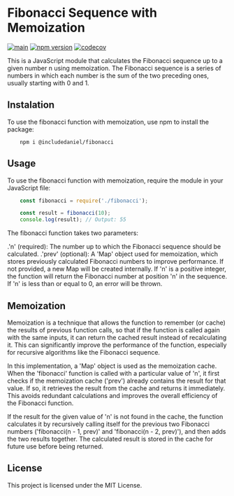 # Fibonacci Sequence with Memoization

[![main](https://github.com/includeDaniel/fibonacci/actions/workflows/main.yml/badge.svg)](https://github.com/includeDaniel/fibonacci/actions/workflows/main.yml)
[![npm version](https://img.shields.io/npm/v/@includedaniel/fibonacci.svg?style=flat)](https://www.npmjs.com/package/@includedaniel/fibonacci)
[![codecov](https://codecov.io/gh/includeDaniel/fibonacci/branch/main/graph/badge.svg?token=JZWXY20HCS)](https://codecov.io/gh/includeDaniel/fibonacci)

This is a JavaScript module that calculates the Fibonacci sequence up to a given number n using memoization. The Fibonacci sequence is a series of numbers in which each number is the sum of the two preceding ones, usually starting with 0 and 1.

## Instalation

To use the fibonacci function with memoization, use npm to install the package:

```npm
    npm i @includedaniel/fibonacci

```

## Usage

To use the fibonacci function with memoization, require the module in your JavaScript file:

```JavaScript
    const fibonacci = require('./fibonacci');

    const result = fibonacci(10);
    console.log(result); // Output: 55
```

The fibonacci function takes two parameters:

.'n' (required): The number up to which the Fibonacci sequence should be calculated.
.'prev' (optional): A 'Map' object used for memoization, which stores previously calculated Fibonacci numbers to improve performance. If not provided, a new Map will be created internally.
If 'n' is a positive integer, the function will return the Fibonacci number at position 'n' in the sequence. If 'n' is less than or equal to 0, an error will be thrown.

## Memoization

Memoization is a technique that allows the function to remember (or cache) the results of previous function calls, so that if the function is called again with the same inputs, it can return the cached result instead of recalculating it. This can significantly improve the performance of the function, especially for recursive algorithms like the Fibonacci sequence.

In this implementation, a 'Map' object is used as the memoization cache. When the 'fibonacci' function is called with a particular value of 'n', it first checks if the memoization cache ('prev') already contains the result for that value. If so, it retrieves the result from the cache and returns it immediately. This avoids redundant calculations and improves the overall efficiency of the Fibonacci function.

If the result for the given value of 'n' is not found in the cache, the function calculates it by recursively calling itself for the previous two Fibonacci numbers ('fibonacci(n - 1, prev)' and 'fibonacci(n - 2, prev)'), and then adds the two results together. The calculated result is stored in the cache for future use before being returned.

## License

This project is licensed under the MIT License.
